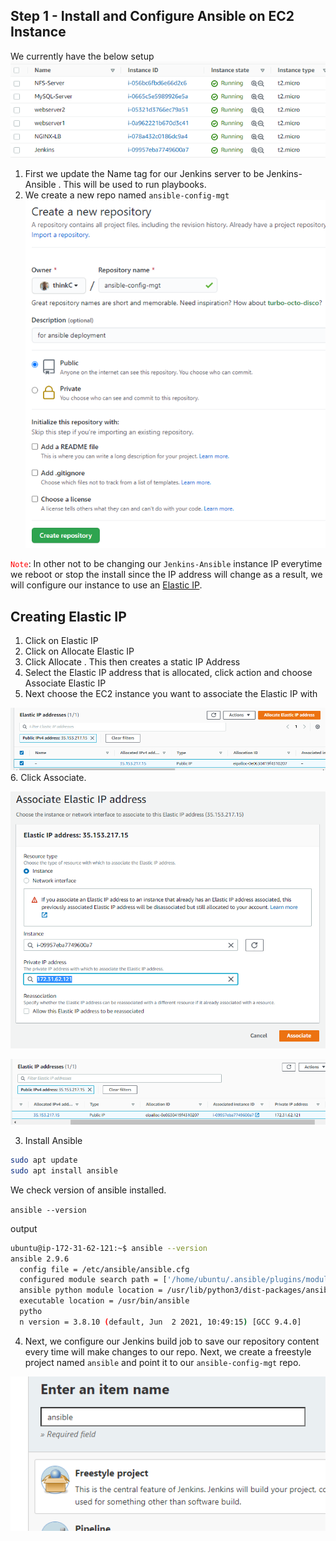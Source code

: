 

## Step 1 - Install and Configure Ansible on EC2 Instance

We currently have the below setup
![servers](./img-lb-nginx/img-serverlist.png)

1. First we update the Name tag for our Jenkins server to be Jenkins-Ansible . This will be used to run playbooks.
2. We create a new repo named `ansible-config-mgt`
![github](./img-ansible/img2.png)

<code style= color:red>Note</code>: In other not to be changing our `Jenkins-Ansible` instance IP everytime we reboot or stop the install since the IP address will change as a result, we will configure our instance to use an [Elastic IP](https://docs.aws.amazon.com/AWSEC2/latest/UserGuide/elastic-ip-addresses-eip.html).
## Creating Elastic IP
1. Click on Elastic IP
2. Click on Allocate Elastic IP
3. Click Allocate . This then creates a static IP Address
4. Select the Elastic IP address that is allocated, click action and choose Associate Elastic IP
5. Next choose the EC2 instance you want to associate the Elastic IP with

![elastic IP](./img-ansible/img3.png)
6. Click Associate.

![elastic IP](./img-ansible/img4.png)

![elastic IP](./img-ansible/img5.png)

3. Install Ansible

```bash
sudo apt update
sudo apt install ansible
```
We check version of ansible installed.

`ansible --version`

output

```bash
ubuntu@ip-172-31-62-121:~$ ansible --version
ansible 2.9.6
  config file = /etc/ansible/ansible.cfg
  configured module search path = ['/home/ubuntu/.ansible/plugins/modules', '/usr/share/ansible/plugins/modules']
  ansible python module location = /usr/lib/python3/dist-packages/ansible
  executable location = /usr/bin/ansible
  pytho
  n version = 3.8.10 (default, Jun  2 2021, 10:49:15) [GCC 9.4.0]
```
4. Next, we configure our Jenkins build job to save our repository content every time will make changes to our repo.
Next, we create a freestyle project named `ansible` and point it to our `ansible-config-mgt` repo.

![Ansible-freestyle](./img-ansible/img6.png)